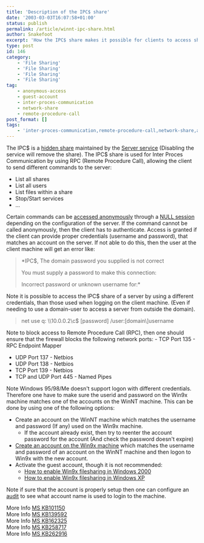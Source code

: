 ```yaml
---
title: 'Description of the IPC$ share'
date: '2003-03-03T16:07:58+01:00'
status: publish
permalink: /article/winnt-ipc-share.html
author: Snakefoot
excerpt: 'How the IPC$ share makes it possible for clients to access shares on the server.'
type: post
id: 146
category:
    - 'File Sharing'
    - 'File Sharing'
    - 'File Sharing'
    - 'File Sharing'
tag:
    - anonymous-access
    - guest-account
    - inter-proces-communication
    - network-share
    - remote-procedure-call
post_format: []
tags:
    - 'inter-proces-communication,remote-procedure-call,network-share,anonymous-access,guest-account'
---
```

The IPC$ is a [hidden share](/article/hidden-file-shares.html) maintained by the [Server service](/article/winnt-services-lanmanserver.html) (Disabling the service will remove the share). The IPC$ share is used for Inter Proces Communication by using RPC (Remote Procedure Call), allowing the client to send different commands to the server:

- List all shares
- List all users
- List files within a share
- Stop/Start services
- ...
 
 Certain commands can be [accessed anonymously](/article/winnt-restrict-anonymous.html) through a [NULL session](/article/winnt-null-session.html) depending on the configuration of the server. If the command cannot be called anonymously, then the client has to authenticate. Access is granted if the client can provide proper credentials (username and password), that matches an account on the server. If not able to do this, then the user at the client machine will get an error like:
> *IPC$, The domain password you supplied is not correct  
>   
>  You must supply a password to make this connection:  
>   
>  Incorrect password or unknown username for:*

 <a name="net_use"></a> Note it is possible to access the IPC$ share of a server by using a different credentials, than those used when logging on the client machine. (Even if needing to use a domain-user to access a server from outside the domain).
 > net use q: \\\\10.0.0.2\\c$ \[password\] /user:\[domain\\\]username

 Note to block access to Remote Procedure Call (RPC), then one should ensure that the firewall blocks the following network ports: - TCP Port 135 - RPC Endpoint Mapper
- UDP Port 137 - Netbios
- UDP Port 138 - Netbios
- TCP Port 139 - Netbios
- TCP and UDP Port 445 - Named Pipes
 
 Note Windows 95/98/Me doesn't support logon with different credentials. Therefore one have to make sure the userid and password on the Win9x machine matches one of the accounts on the WinNT machine. This can be done by using one of the following options:
- Create an account on the WinNT machine which matches the username and password (If any) used on the Win9x machine. 
  - If the account already exist, then try to reenter the account password for the account (And check the password doesn't expire)
- [Create an account on the Win9x machine](http://support.microsoft.com/kb/176059 "Description of the Users Tool in Control Panel [Q176059]") which matches the username and password of an account on the WinNT machine and then logon to Win9x with the new account.
- Activate the guest account, though it is not recommended: 
  - [How to enable Win9x filesharing in Windows 2000](/article/win2k-win9x-filesharing.html)
  - [How to enable Win9x filesharing in Windows XP](/article/winxp-win9x-filesharing.html)
 
 Note if sure that the account is properly setup then one can configure an [audit](/article/winnt-security-audit.html) to see what account name is used to login to the machine.  
  
 More Info [MS KB101150](http://support.microsoft.com/kb/101150 "Operating Characteristics and Restrictions of Named Pipes [Q101150]")  
 More Info [MS KB139592](http://support.microsoft.com/kb/139592 "Prompted for Password When Connecting to Windows NT [Q139592]")  
 More Info [MS KB162325](http://support.microsoft.com/kb/162325 "Err Msg: You Must Provide a Password to Make This Connection [Q162325]")  
 More Info [MS KB258717](http://support.microsoft.com/kb/258717 "Configuring Windows 2000 Professional to Work in a Peer-to-Peer Workgroup [Q258717]")  
 More Info [MS KB262916](http://support.microsoft.com/kb/262916 "Unable to Connect to Network Share When Netlogon Service Is Not Started [Q262916]")  